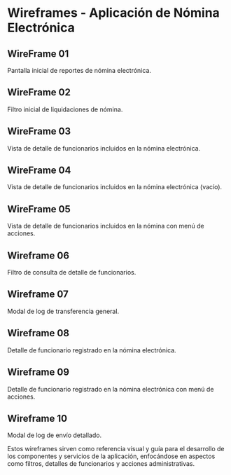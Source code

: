 # Wireframes - Aplicación de Nómina Electrónica

## WireFrame 01
Pantalla inicial de reportes de nómina electrónica.

## WireFrame 02
Filtro inicial de liquidaciones de nómina.

## WireFrame 03
Vista de detalle de funcionarios incluidos en la nómina electrónica.

## WireFrame 04
Vista de detalle de funcionarios incluidos en la nómina electrónica (vacío).

## WireFrame 05
Vista de detalle de funcionarios incluidos en la nómina con menú de acciones.

## Wireframe 06
Filtro de consulta de detalle de funcionarios.

## Wireframe 07
Modal de log de transferencia general.

## Wireframe 08
Detalle de funcionario registrado en la nómina electrónica.

## Wireframe 09
Detalle de funcionario registrado en la nómina electrónica con menú de acciones.

## Wireframe 10
Modal de log de envío detallado.

Estos wireframes sirven como referencia visual y guía para el desarrollo de los componentes y servicios de la aplicación, enfocándose en aspectos como filtros, detalles de funcionarios y acciones administrativas.
